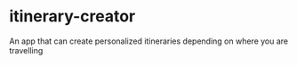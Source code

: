# itinerary-creator
An app that can create personalized itineraries depending on where you are travelling
